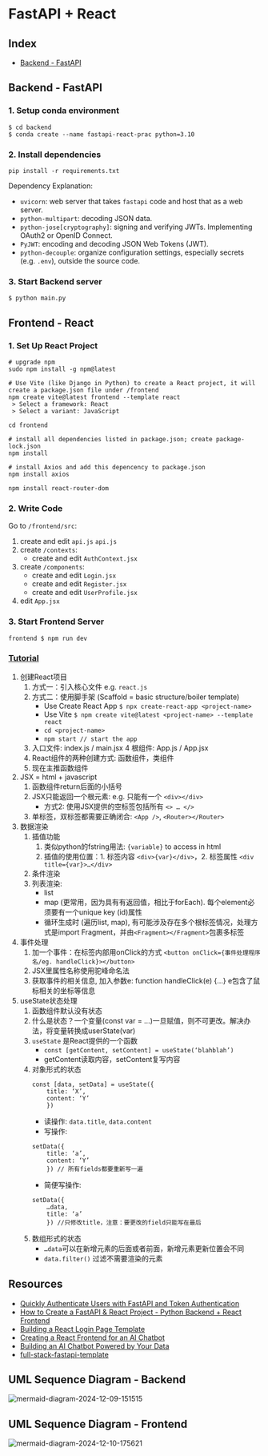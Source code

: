 # FastAPI + React

## Index
- [Backend - FastAPI](#backend---fastapi)

## Backend - FastAPI
### 1. Setup conda environment
```linux
$ cd backend
$ conda create --name fastapi-react-prac python=3.10
```
### 2. Install dependencies
```linux
pip install -r requirements.txt
```
Dependency Explanation:
- `uvicorn`: web server that takes `fastapi` code and host that as a web server.
- `python-multipart`: decoding JSON data.
- `python-jose[cryptography]`: signing and verifying JWTs. Implementing OAuth2 or OpenID Connect.
- `PyJWT`: encoding and decoding JSON Web Tokens (JWT).
- `python-decouple`: organize configuration settings, especially secrets (e.g. `.env`), outside the source code.

### 3. Start Backend server
```linux
$ python main.py 
```

## Frontend - React
### 1. Set Up React Project
```linux
# upgrade npm
sudo npm install -g npm@latest

# Use Vite (like Django in Python) to create a React project, it will create a package.json file under /frontend
npm create vite@latest frontend --template react
 > Select a framework: React
 > Select a variant: JavaScript

cd frontend

# install all dependencies listed in package.json; create package-lock.json
npm install

# install Axios and add this depencency to package.json
npm install axios

npm install react-router-dom
```
### 2. Write Code
Go to `/frontend/src`:
1. create and edit `api.js` `api.js`
2. create `/contexts`:
    - create and edit `AuthContext.jsx`
3. create `/components`:
    - create and edit `Login.jsx`
    - create and edit `Register.jsx`
    - create and edit `UserProfile.jsx`
4. edit `App.jsx`
### 3. Start Frontend Server
```linux
frontend $ npm run dev
```

### [Tutorial](https://www.bilibili.com/video/BV1xM41197cZ?spm_id_from=333.788.player.switch&vd_source=0c02ef6f6e7a2b0959d7dd28e9e49da4)
1. 创建React项目
	1. 方式一：引入核心文件 e.g. `react.js`
	2. 方式二：使用脚手架 (Scaffold = basic structure/boiler template)
		- Use Create React App `$ npx create-react-app <project-name>`
		- Use Vite `$ npm create vite@latest <project-name> --template react`
		- `cd <project-name>`
		- `npm start // start the app`
	3. 入口文件: index.js / main.jsx
	4  根组件: App.js / App.jsx
	5. React组件的两种创建方式: 函数组件，类组件
	6. 现在主推函数组件
2. JSX = html + javascript
	1. 函数组件return后面的小括号
	2. JSX只能返回一个根元素: e.g. 只能有一个 `<div></div>`
		- 方式2: 使用JSX提供的空标签包括所有 `<> … </>`
	3. 单标签，双标签都需要正确闭合: `<App />`, `<Router></Router>`
3. 数据渲染
	1. 插值功能
		1. 类似python的fstring用法: `{variable}` to access in html
		2. 插值的使用位置：1. 标签内容 `<div>{var}</div>`，2. 标签属性 `<div title={var}>…</div>`
	3. 条件渲染
	4. 列表渲染: 
		- list
		- map (更常用，因为具有有返回值，相比于forEach). 每个element必须要有一个unique key (id)属性
		- 循环生成时 (遍历list, map), 有可能涉及存在多个根标签情况，处理方式是import Fragment，并由`<Fragment></Fragment>`包裹多标签
4. 事件处理
	1. 加一个事件：在标签内部用onClick的方式 `<button onClick={事件处理程序名/eg. handleClick}></button>`
	2. JSX里属性名称使用驼峰命名法
	3. 获取事件的相关信息, 加入参数e: function handleClick(e) {…} e包含了鼠标相关的坐标等信息
5. useState状态处理 
	1. 函数组件默认没有状态
	2. 什么是状态？一个变量(const var = …)一旦赋值，则不可更改。解决办法，将变量转换成userState(var)
	3. `useState` 是React提供的一个函数
		- `const [getContent, setContent] = useState(‘blahblah’)`
		- getContent读取内容，setContent复写内容
	4. 对象形式的状态
		```
        const [data, setData] = useState({
			title: ‘X’,
			content: ‘Y’
			})
        ```
		- 读操作: `data.title`, `data.content`
		- 写操作: 
        ```
        setData({
			title: ‘a’,
			content: ‘Y’
			}) // 所有fields都要重新写一遍
        ```
		- 简便写操作: 
        ```
        setData({
			…data,
			title: ‘a’
			}) //只修改title，注意：要更改的field只能写在最后
        ```
	5. 数组形式的状态
		- `…data`可以在新增元素的后面或者前面，新增元素更新位置会不同
		- `data.filter()` 过滤不需要渲染的元素


## Resources
- [Quickly Authenticate Users with FastAPI and Token Authentication](https://www.youtube.com/watch?v=5GxQ1rLTwaU&ab_channel=AkamaiDeveloper)
- [How to Create a FastAPI & React Project - Python Backend + React Frontend](https://www.youtube.com/watch?v=aSdVU9-SxH4&ab_channel=TechWithTim)
- [Building a React Login Page Template](https://clerk.com/blog/building-a-react-login-page-template)
- [Creating a React Frontend for an AI Chatbot](https://medium.com/@codeawake/ai-chatbot-frontend-1823b9c78521)
- [Building an AI Chatbot Powered by Your Data](https://medium.com/@codeawake/ai-chatbot-5bd2fa3324e3)
- [full-stack-fastapi-template](https://github.com/fastapi/full-stack-fastapi-template/tree/master)

## UML Sequence Diagram - Backend
![mermaid-diagram-2024-12-09-151515](https://github.com/user-attachments/assets/265125cf-43a1-47b2-bf67-177d53b004d0)


## UML Sequence Diagram - Frontend
![mermaid-diagram-2024-12-10-175621](https://github.com/user-attachments/assets/867ab168-c5ca-422c-bfb2-3154d0b9a086)

